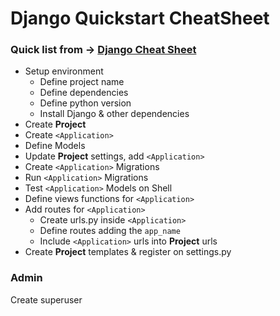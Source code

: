 # Django Quickstart CheatSheet

 ### Quick list from -> [Django Cheat Sheet](https://github.com/lucrae/django-cheat-sheet)
 - Setup environment
	 - Define project name
	 - Define dependencies
	 - Define python version
	 - Install Django & other dependencies
 - Create **Project**
 - Create `<Application>`
 - Define Models
 - Update **Project** settings, add `<Application>`
 - Create `<Application>` Migrations
 - Run `<Application>` Migrations
 - Test `<Application>` Models on Shell
 - Define views functions for `<Application>`
 - Add routes for `<Application>`
	 - Create urls.py inside `<Application>`
	 - Define routes adding the `app_name`
	 - Include `<Application>` urls into **Project** urls
 - Create **Project** templates & register on settings.py
 
 ### Admin
 Create superuser

<!--stackedit_data:
eyJoaXN0b3J5IjpbMTMxMDM2OTk2LDE5MDY0NDcxNDQsLTE4ND
A3NzQ2NzEsMTEyNzY1Mjc1NSwtMTAxNzg1MTkxNywtMzMyMDcz
NTg0LDg5ODk3NDU4MSwtMjEzMTg3Njk2Ml19
-->